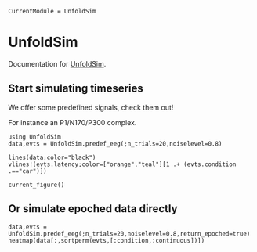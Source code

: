```@meta
CurrentModule = UnfoldSim
```

# UnfoldSim

Documentation for [UnfoldSim](https://github.com/behinger/UnfoldSim.jl).

## Start simulating timeseries
We offer some predefined signals, check them out!

For instance an P1/N170/P300 complex.
```@example main
using UnfoldSim
data,evts = UnfoldSim.predef_eeg(;n_trials=20,noiselevel=0.8)

lines(data;color="black")
vlines!(evts.latency;color=["orange","teal"][1 .+ (evts.condition .=="car")])

current_figure()
```

## Or simulate epoched data directly
```@example main
data,evts = UnfoldSim.predef_eeg(;n_trials=20,noiselevel=0.8,return_epoched=true)
heatmap(data[:,sortperm(evts,[:condition,:continuous])])

```
